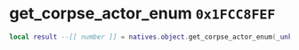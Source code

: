 # get_corpse_actor_enum `0x1FCC8FEF`

```lua
local result --[[ number ]] = natives.object.get_corpse_actor_enum(_unk0 --[[ number ]])
```